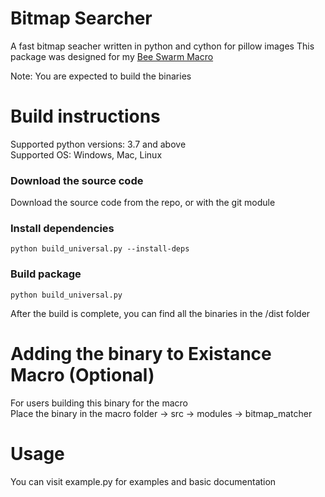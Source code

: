 # Bitmap Searcher
A fast bitmap seacher written in python and cython for pillow images
This package was designed for my [Bee Swarm Macro](https://github.com/existancepy/bss-macro-py)  

Note: You are expected to build the binaries

# Build instructions
Supported python versions: 3.7 and above<br>
Supported OS: Windows, Mac, Linux

### Download the source code
Download the source code from the repo, or with the git module

### Install dependencies
```console
python build_universal.py --install-deps
```

### Build package
```console
python build_universal.py
```

After the build is complete, you can find all the binaries in the /dist folder

# Adding the binary to Existance Macro (Optional)
For users building this binary for the macro  
Place the binary in the macro folder -> src -> modules -> bitmap_matcher

# Usage
You can visit example.py for examples and basic documentation
